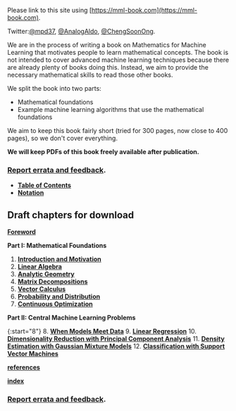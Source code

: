 ---
---

Please link to this site using [https://mml-book.com](https://mml-book.com).

Twitter:[@mpd37](https://twitter.com/mpd37), [@AnalogAldo](https://twitter.com/analogaldo), [@ChengSoonOng](https://twitter.com/ChengSoonOng).

We are in the process of writing a book on Mathematics for Machine Learning that motivates people to learn mathematical concepts. The book is not intended to cover advanced machine learning techniques because there are already plenty of books doing this. Instead, we aim to provide the necessary mathematical skills to read those other books.

We split the book into two parts:

* Mathematical foundations
* Example machine learning algorithms that use the mathematical foundations

We aim to keep this book fairly short (tried for 300 pages, now close to 400 pages),
so we don't cover everything.

**We will keep PDFs of this book freely available after publication.**

### [Report errata and feedback](https://github.com/mml-book/mml-book.github.io/issues).

* [**Table of Contents**](book/toc.pdf)
* [**Notation**](book/notation.pdf)

##  Draft chapters for download

[**Foreword**](book/foreword.pdf)

**Part I: Mathematical Foundations**  

1. [**Introduction and Motivation**](book/chapter01.pdf)
2. [**Linear Algebra**](book/chapter02.pdf)
3. [**Analytic Geometry**](book/chapter03.pdf)
4. [**Matrix Decompositions**](book/chapter04.pdf)
5. [**Vector Calculus**](book/chapter05.pdf)
6. [**Probability and Distribution**](book/chapter06.pdf)
7. [**Continuous Optimization**](book/chapter07.pdf)

**Part II: Central Machine Learning Problems**  

{:start="8"}
8. [**When Models Meet Data**](book/chapter08.pdf)
9. [**Linear Regression**](book/chapter09.pdf)
10. [**Dimensionality Reduction with Principal Component Analysis**](book/chapter10.pdf)
11. [**Density Estimation with Gaussian Mixture Models**](book/chapter11.pdf)
12. [**Classification with Support Vector Machines**](book/chapter12.pdf)

[**references**](book/references.pdf)

[**index**](book/index.pdf)


### [Report errata and feedback](https://github.com/mml-book/mml-book.github.io/issues).
